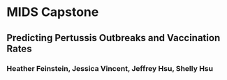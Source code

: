 # MIDS Capstone
## Predicting Pertussis Outbreaks and Vaccination Rates
### Heather Feinstein, Jessica Vincent, Jeffrey Hsu, Shelly Hsu


